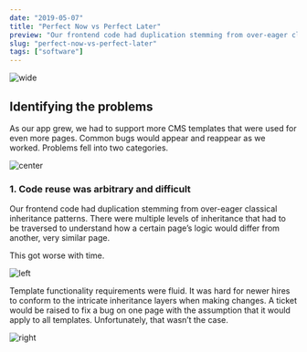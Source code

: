 ```yaml
---
date: "2019-05-07"
title: "Perfect Now vs Perfect Later"
preview: "Our frontend code had duplication stemming from over-eager classical inheritance patterns. There were multiple levels of inheritance that had to be traversed to understand how a certain page’s logic would differ from another, very similar page."
slug: "perfect-now-vs-perfect-later"
tags: ["software"]
---
```


![wide](hero.jpg)

## Identifying the problems

As our app grew, we had to support more CMS templates that were used for even more pages. Common bugs would appear and reappear as we worked. Problems fell into two categories.

![center](hero.jpg)

### 1. Code reuse was arbitrary and difficult

Our frontend code had duplication stemming from over-eager classical inheritance patterns. There were multiple levels of inheritance that had to be traversed to understand how a certain page’s logic would differ from another, very similar page.

This got worse with time.

![left](hero.jpg)

Template functionality requirements were fluid. It was hard for newer hires to conform to the intricate inheritance layers when making changes. A ticket would be raised to fix a bug on one page with the assumption that it would apply to all templates. Unfortunately, that wasn’t the case.

![right](hero.jpg)
